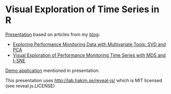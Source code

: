 # Visual Exploration of Time Series in R

[Presentation](TODO) based on articles from my [blog](http://mabrek.github.io/):

- [Exploring Performance Monitoring Data with Multivariate Tools: SVD and PCA](http://mabrek.github.io/blog/multivariate-svd-pca)
- [Visual Exploration of Performance Monitoring Time Series with MDS and t-SNE](http://mabrek.github.io/blog/multivariate-mds-tsne)

[Demo application](https://mabrek.shinyapps.io/explore-timeseries) mentioned in presentation.

This presentation uses http://lab.hakim.se/reveal-js/ which is MIT licensed (see reveal.js.LICENSE)
